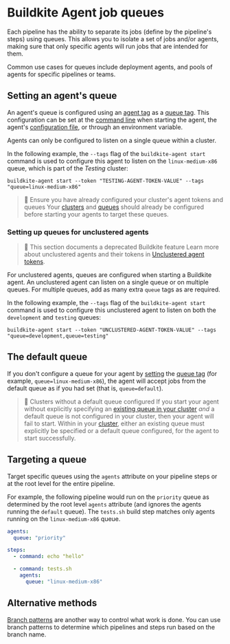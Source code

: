 # Buildkite Agent job queues

Each pipeline has the ability to separate its jobs (define by the pipeline's steps) using queues. This allows you to isolate a set of jobs and/or agents, making sure that only specific agents will run jobs that are intended for them.

Common use cases for queues include deployment agents, and pools of agents for specific pipelines or teams.

## Setting an agent's queue

An agent's queue is configured using an [agent tag](/docs/agent/v3/cli-start#setting-tags) as a [queue tag](/docs/agent/v3/cli-start#the-queue-tag). This configuration can be set at the [command line](/docs/agent/v3/cli-start) when starting the agent, the agent's [configuration file](/docs/agent/v3/configuration), or through an environment variable.

Agents can only be configured to listen on a single queue within a cluster.

In the following example, the `--tags` flag of the `buildkite-agent start` command is used to configure this agent to listen on the `linux-medium-x86` queue, which is part of the _Testing_ cluster:

```
buildkite-agent start --token "TESTING-AGENT-TOKEN-VALUE" --tags "queue=linux-medium-x86"
```

> 📘 Ensure you have already configured your cluster's agent tokens and queues
> Your [clusters](/docs/clusters/manage-clusters) and [queues](/docs/clusters/manage-queues) should already be configured before starting your agents to target these queues.

### Setting up queues for unclustered agents

> 🚧 This section documents a deprecated Buildkite feature
> Learn more about unclustered agents and their tokens in [Unclustered agent tokens](/docs/agent/v3/unclustered-tokens).

For unclustered agents, queues are configured when starting a Buildkite agent. An unclustered agent can listen on a single queue or on multiple queues. For multiple queues, add as many extra `queue` tags as are required.

In the following example, the `--tags` flag of the `buildkite-agent start` command is used to configure this unclustered agent to listen on both the `development` and `testing` queues:

```
buildkite-agent start --token "UNCLUSTERED-AGENT-TOKEN-VALUE" --tags "queue=development,queue=testing"
```

## The default queue

If you don't configure a queue for your agent by [setting](/docs/agent/v3/cli-start#setting-tags) the [queue tag](/docs/agent/v3/cli-start#the-queue-tag) (for example, `queue=linux-medium-x86`), the agent will accept jobs from the default queue as if you had set (that is, `queue=default`).

> 📘 Clusters without a default queue configured
> If you start your agent without explicitly specifying an [existing queue in your cluster](/docs/clusters/manage-queues#setting-up-queues) _and_ a default queue is not configured in your cluster, then your agent will fail to start.
> Within in your [cluster](/docs/clusters/manage-clusters), either an existing queue must explicitly be specified or a default queue configured, for the agent to start successfully.

## Targeting a queue

Target specific queues using the `agents` attribute on your pipeline steps or at the root level for the entire pipeline.

For example, the following pipeline would run on the `priority` queue as determined by the root level `agents` attribute (and ignores the agents running the `default` queue). The `tests.sh` build step matches only agents running on the `linux-medium-x86` queue.

```yaml
agents:
  queue: "priority"

steps:
  - command: echo "hello"

  - command: tests.sh
    agents:
      queue: "linux-medium-x86"
```

## Alternative methods

[Branch patterns](/docs/pipelines/branch-configuration) are another way to control what work is done. You can use branch patterns to determine which pipelines and steps run based on the branch name.
